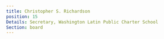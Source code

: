 ```yaml
---
title: Christopher S. Richardson
position: 15
Details: Secretary, Washington Latin Public Charter School
Section: board
---
```


